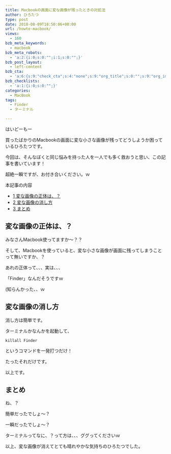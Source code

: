 ```yaml
---
title: Macbookの画面に変な画像が残ったときの対処法
author: ひろたつ
type: post
date: 2018-08-09T18:50:06+00:00
url: /howto-macbook/
views:
  - 160
bzb_meta_keywords:
  - macbook
bzb_meta_robots:
  - 'a:2:{i:0;s:0:"";i:1;s:0:"";}'
bzb_post_layout:
  - left-content
bzb_cta:
  - 'a:6:{s:9:"check_cta";s:4:"none";s:9:"org_title";s:0:"";s:9:"org_image";s:0:"";s:11:"org_content";s:0:"";s:15:"org_button_text";s:0:"";s:14:"org_button_url";s:0:"";}'
bzb_checklists:
  - 'a:1:{i:0;s:0:"";}'
categories:
  - MacBook
tags:
  - Finder
  - ターミナル

---
```

はいどーもー

買ったばかりのMacbookの画面に変な小さな画像が残ってどうしようか困っているひろたつです。

今回は、そんなぼくと同じ悩みを持った人を一人でも多く救おうと思い、この記事を書いています！

超絶一瞬ですが、お付き合いください。ｗ

<!--more-->

<div id="toc_container" class="toc_transparent no_bullets">
  <p class="toc_title">
    本記事の内容
  </p>

  <ul class="toc_list">
    <li>
      <a href="#i"><span class="toc_number toc_depth_1">1</span> 変な画像の正体は、？</a>
    </li>
    <li>
      <a href="#i-2"><span class="toc_number toc_depth_1">2</span> 変な画像の消し方</a>
    </li>
    <li>
      <a href="#i-3"><span class="toc_number toc_depth_1">3</span> まとめ</a>
    </li>
  </ul>
</div>

## <span id="i">変な画像の正体は、？</span>

みなさんMacbook使ってますか〜？？

そして、Macbookを使っていると、変な小さな画像が画面に残ってしまうことって無いですか、？

あれの正体って、、、実は、、、

「Finder」なんだそうですｗ

(知らんかった、、ｗ

## <span id="i-2">変な画像の消し方</span>

消し方は簡単です。

ターミナルかなんかを起動して、

    killall Finder


というコマンドを一発打つだけ！

たったそれだけです。

以上です。

## <span id="i-3">まとめ</span>

ね、？

簡単だったでしょ〜？

一瞬だったでしょ〜？

ターミナルってなに、？って方は、、、ググってくださいｗ

以上、変な画像が消えてとても晴れやかな気持ちのひろたつでした。

<div style="font-size: 0px; height: 0px; line-height: 0px; margin: 0; padding: 0; clear: both;">
</div>

